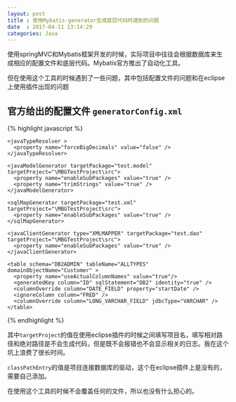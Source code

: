 ```yaml
---
layout: post
title : 使用Mybatis-generator生成底层代码时遇到的问题
date  : 2017-04-11 13:14:29
categories: Java 
---
```


使用springMVC和Mybatis框架开发的时候，实际项目中往往会根据数据库来生成相应的配置文件和底层代码。Mybatis官方推出了自动化工具。

但在使用这个工具的时候遇到了一些问题，其中包括配置文件的问题和在eclipse上使用插件出现的问题

## 官方给出的配置文件 `generatorConfig.xml`

{% highlight javascript %}
<xml>
<?xml version="1.0" encoding="UTF-8"?>
<!DOCTYPE generatorConfiguration
  PUBLIC "-//mybatis.org//DTD MyBatis Generator Configuration 1.0//EN"
  "http://mybatis.org/dtd/mybatis-generator-config_1_0.dtd">

<generatorConfiguration>
  <classPathEntry location="/Program Files/IBM/SQLLIB/java/db2java.zip" />

  <context id="DB2Tables" targetRuntime="MyBatis3">
    <jdbcConnection driverClass="COM.ibm.db2.jdbc.app.DB2Driver"
        connectionURL="jdbc:db2:TEST"
        userId="db2admin"
        password="db2admin">
    </jdbcConnection>

    <javaTypeResolver >
      <property name="forceBigDecimals" value="false" />
    </javaTypeResolver>

    <javaModelGenerator targetPackage="test.model" targetProject="\MBGTestProject\src">
      <property name="enableSubPackages" value="true" />
      <property name="trimStrings" value="true" />
    </javaModelGenerator>

    <sqlMapGenerator targetPackage="test.xml"  targetProject="\MBGTestProject\src">
      <property name="enableSubPackages" value="true" />
    </sqlMapGenerator>

    <javaClientGenerator type="XMLMAPPER" targetPackage="test.dao"  targetProject="\MBGTestProject\src">
      <property name="enableSubPackages" value="true" />
    </javaClientGenerator>

    <table schema="DB2ADMIN" tableName="ALLTYPES" domainObjectName="Customer" >
      <property name="useActualColumnNames" value="true"/>
      <generatedKey column="ID" sqlStatement="DB2" identity="true" />
      <columnOverride column="DATE_FIELD" property="startDate" />
      <ignoreColumn column="FRED" />
      <columnOverride column="LONG_VARCHAR_FIELD" jdbcType="VARCHAR" />
    </table>

  </context>
</generatorConfiguration>
</xml>
{% endhighlight %}

其中`targetProject`的值在使用eclipse插件的时候之间填写项目名，填写相对路径和绝对路径是不会生成代码，但是既不会报错也不会显示相关的日志。我在这个坑上浪费了很长时间。

`classPathEntry`的值是项目连接数据库的驱动，这个在eclipse插件上是没有的，需要自己添加。

在使用这个工具的时候不会覆盖任何的文件，所以也没有什么担心的。

















